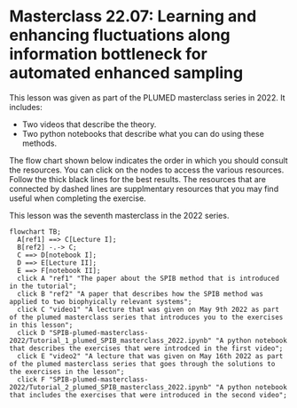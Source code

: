 # Masterclass 22.07: Learning and enhancing fluctuations along information bottleneck for automated enhanced sampling

This lesson was given as part of the PLUMED masterclass series in 2022.  It includes:

* Two videos that describe the theory. 
* Two python notebooks that describe what you can do using these methods.

The flow chart shown below indicates the order in which you should consult the resources.  You can click on the nodes to access the various resources.  Follow the thick black lines for the best results.  The resources that are connected by dashed lines are supplmentary resources that you may find useful when completing the exercise.

This lesson was the seventh masterclass in the 2022 series.

```mermaid
flowchart TB;
  A[ref1] ==> C[Lecture I];
  B[ref2] -.-> C;
  C ==> D[notebook I];
  D ==> E[Lecture II];
  E ==> F[notebook II];
  click A "ref1" "The paper about the SPIB method that is introduced in the tutorial";
  click B "ref2" "A paper that describes how the SPIB method was applied to two biophyically relevant systems";
  click C "video1" "A lecture that was given on May 9th 2022 as part of the plumed masterclass series that introduces you to the exercises in this lesson";
  click D "SPIB-plumed-masterclass-2022/Tutorial_1_plumed_SPIB_masterclass_2022.ipynb" "A python notebook that describes the exercises that were introdced in the first video";
  click E "video2" "A lecture that was given on May 16th 2022 as part of the plumed masterclass series that goes through the solutions to the exercises in the lesson";
  click F "SPIB-plumed-masterclass-2022/Tutorial_2_plumed_SPIB_masterclass_2022.ipynb" "A python notebook that includes the exercises that were introduced in the second video";
```
